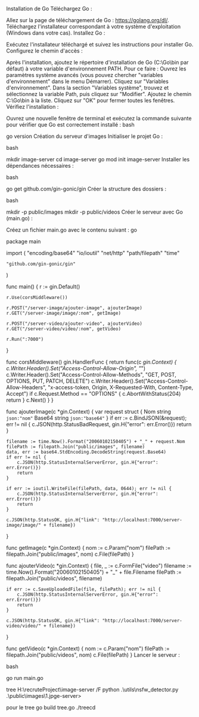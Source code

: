Installation de Go
Téléchargez Go :

Allez sur la page de téléchargement de Go : https://golang.org/dl/.
Téléchargez l'installateur correspondant à votre système d'exploitation (Windows dans votre cas).
Installez Go :

Exécutez l'installateur téléchargé et suivez les instructions pour installer Go.
Configurez le chemin d'accès :

Après l'installation, ajoutez le répertoire d'installation de Go (C:\Go\bin par défaut) à votre variable d'environnement PATH.
Pour ce faire :
Ouvrez les paramètres système avancés (vous pouvez chercher "variables d'environnement" dans le menu Démarrer).
Cliquez sur "Variables d'environnement".
Dans la section "Variables système", trouvez et sélectionnez la variable Path, puis cliquez sur "Modifier".
Ajoutez le chemin C:\Go\bin à la liste.
Cliquez sur "OK" pour fermer toutes les fenêtres.
Vérifiez l'installation :

Ouvrez une nouvelle fenêtre de terminal et exécutez la commande suivante pour vérifier que Go est correctement installé :
bash

go version
Création du serveur d'images
Initialiser le projet Go :

bash

mkdir image-server
cd image-server
go mod init image-server
Installer les dépendances nécessaires :

bash

go get github.com/gin-gonic/gin
Créer la structure des dossiers :

bash

mkdir -p public/images
mkdir -p public/videos
Créer le serveur avec Go (main.go) :

Créez un fichier main.go avec le contenu suivant :
go

package main

import (
    "encoding/base64"
    "io/ioutil"
    "net/http"
    "path/filepath"
    "time"

    "github.com/gin-gonic/gin"
)

func main() {
    r := gin.Default()

    r.Use(corsMiddleware())

    r.POST("/server-image/ajouter-image", ajouterImage)
    r.GET("/server-image/image/:nom", getImage)

    r.POST("/server-video/ajouter-video", ajouterVideo)
    r.GET("/server-video/video/:nom", getVideo)

    r.Run(":7000")
}

func corsMiddleware() gin.HandlerFunc {
    return func(c *gin.Context) {
        c.Writer.Header().Set("Access-Control-Allow-Origin", "*")
        c.Writer.Header().Set("Access-Control-Allow-Methods", "GET, POST, OPTIONS, PUT, PATCH, DELETE")
        c.Writer.Header().Set("Access-Control-Allow-Headers", "x-access-token, Origin, X-Requested-With, Content-Type, Accept")
        if c.Request.Method == "OPTIONS" {
            c.AbortWithStatus(204)
            return
        }
        c.Next()
    }
}

func ajouterImage(c *gin.Context) {
    var request struct {
        Nom   string `json:"nom"`
        Base64 string `json:"base64"`
    }
    if err := c.BindJSON(&request); err != nil {
        c.JSON(http.StatusBadRequest, gin.H{"error": err.Error()})
        return
    }

    filename := time.Now().Format("20060102150405") + "_" + request.Nom
    filePath := filepath.Join("public/images", filename)
    data, err := base64.StdEncoding.DecodeString(request.Base64)
    if err != nil {
        c.JSON(http.StatusInternalServerError, gin.H{"error": err.Error()})
        return
    }

    if err := ioutil.WriteFile(filePath, data, 0644); err != nil {
        c.JSON(http.StatusInternalServerError, gin.H{"error": err.Error()})
        return
    }

    c.JSON(http.StatusOK, gin.H{"link": "http://localhost:7000/server-image/image/" + filename})
}

func getImage(c *gin.Context) {
    nom := c.Param("nom")
    filePath := filepath.Join("public/images", nom)
    c.File(filePath)
}

func ajouterVideo(c *gin.Context) {
    file, _ := c.FormFile("video")
    filename := time.Now().Format("20060102150405") + "_" + file.Filename
    filePath := filepath.Join("public/videos", filename)

    if err := c.SaveUploadedFile(file, filePath); err != nil {
        c.JSON(http.StatusInternalServerError, gin.H{"error": err.Error()})
        return
    }

    c.JSON(http.StatusOK, gin.H{"link": "http://localhost:7000/server-video/video/" + filename})
}

func getVideo(c *gin.Context) {
    nom := c.Param("nom")
    filePath := filepath.Join("public/videos", nom)
    c.File(filePath)
}
Lancer le serveur :

bash

go run main.go


tree H:\recruteProject\image-server /F
python .\utils\nsfw_detector.py .\public\images\1.jpge-server>




pour le tree  go build tree.go
./treecd